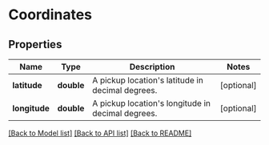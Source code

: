 # Coordinates

## Properties
Name | Type | Description | Notes
------------ | ------------- | ------------- | -------------
**latitude** | **double** | A pickup location&#39;s latitude in decimal degrees. | [optional] 
**longitude** | **double** | A pickup location&#39;s longitude in decimal degrees. | [optional] 

[[Back to Model list]](../README.md#documentation-for-models) [[Back to API list]](../README.md#documentation-for-api-endpoints) [[Back to README]](../README.md)


